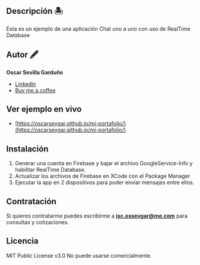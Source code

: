## Descripción 🏝️

Esta es un ejemplo de una aplicación Chat uno a uno con uso de RealTime Database

## Autor 🖋️
**Oscar Sevilla Garduño**

* [Linkedin](https://www.linkedin.com/in/oscar-sevgar)
* [Buy me a coffee](https://www.buymeacoffee.com/oscarsevgar)

## Ver ejemplo en vivo
- [https://oscarsevgar.github.io/mi-portafolio/](https://oscarsevgar.github.io/mi-portafolio/)

## Instalación
1) Generar una cuenta en Firebase y bajar el archivo GoogleService-Info y habilitar RealTime Database.
2) Actualizar los archivos de Firebase en XCode con el Package Manager
3) Ejecutar la app en 2 dispositivos para poder enviar mensajes entre ellos.


## Contratación
Si quieres contratarme puedes escribirme a **isc.ossevgar@me.com** para consultas y cotizaciones.

## Licencia
MIT Public License v3.0
No puede usarse comercialmente.
